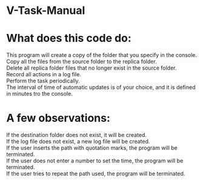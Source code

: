 # V-Task-Manual

# What does this code do:

This program will create a copy of the folder that you specify in the console.  
Copy all the files from the source folder to the replica folder.  
Delete all replica folder files that no longer exist in the source folder.  
Record all actions in a log file.  
Perform the task periodically.  
The interval of time of automatic updates is of your choice, and it is defined in minutes tro the console. 

# A few observations:

If the destination folder does not exist, it will be created.  
If the log file does not exist, a new log file will be created.  
If the user inserts the path with quotation marks, the program will be terminated.  
If the user does not enter a number to set the time, the program will be terminated.  
If the user tries to repeat the path used, the program will be terminated.



